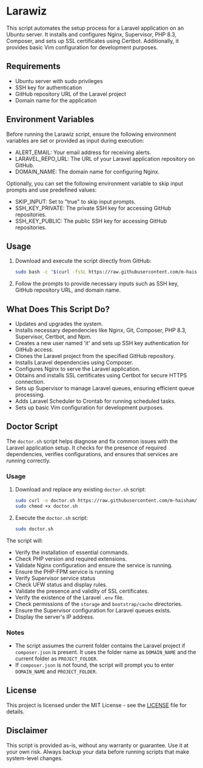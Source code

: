 # Larawiz

This script automates the setup process for a Laravel application on an Ubuntu server. It installs and configures Nginx, Supervisor, PHP 8.3, Composer, and sets up SSL certificates using Certbot. Additionally, it provides basic Vim configuration for development purposes.

## Requirements

- Ubuntu server with sudo privileges
- SSH key for authentication
- GitHub repository URL of the Laravel project
- Domain name for the application

## Environment Variables

Before running the Larawiz script, ensure the following environment variables are set or provided as input during execution:

- ALERT_EMAIL: Your email address for receiving alerts.
- LARAVEL_REPO_URL: The URL of your Laravel application repository on GitHub.
- DOMAIN_NAME: The domain name for configuring Nginx.

Optionally, you can set the following environment variable to skip input prompts and use predefined values:

- SKIP_INPUT: Set to "true" to skip input prompts.
- SSH_KEY_PRIVATE: The private SSH key for accessing GitHub repositories.
- SSH_KEY_PUBLIC: The public SSH key for accessing GitHub repositories.

## Usage

1. Download and execute the script directly from GitHub:

   ```bash
   sudo bash -c "$(curl -fsSL https://raw.githubusercontent.com/m-haisham/larawiz/v0.1.4/setup.sh)"
   ```

2. Follow the prompts to provide necessary inputs such as SSH key, GitHub repository URL, and domain name.

## What Does This Script Do?

- Updates and upgrades the system.
- Installs necessary dependencies like Nginx, Git, Composer, PHP 8.3, Supervisor, Certbot, and Npm.
- Creates a new user named 'it' and sets up SSH key authentication for GitHub access.
- Clones the Laravel project from the specified GitHub repository.
- Installs Laravel dependencies using Composer.
- Configures Nginx to serve the Laravel application.
- Obtains and installs SSL certificates using Certbot for secure HTTPS connection.
- Sets up Supervisor to manage Laravel queues, ensuring efficient queue processing.
- Adds Laravel Scheduler to Crontab for running scheduled tasks.
- Sets up basic Vim configuration for development purposes.

## Doctor Script

The `doctor.sh` script helps diagnose and fix common issues with the Laravel application setup. It checks for the presence of required dependencies, verifies configurations, and ensures that services are running correctly.

### Usage

1. Download and replace any existing `doctor.sh` script:

   ```bash
   sudo curl -o doctor.sh https://raw.githubusercontent.com/m-haisham/larawiz/v0.1.4/doctor.sh
   sudo chmod +x doctor.sh
   ```

2. Execute the `doctor.sh` script:

   ```bash
   sudo doctor.sh
   ```

The script will:

- Verify the installation of essential commands.
- Check PHP version and required extensions.
- Validate Nginx configuration and ensure the service is running.
- Ensure the PHP-FPM service is running
- Verify Supervisor service status
- Check UFW status and display rules.
- Validate the presence and validity of SSL certificates.
- Verify the existence of the Laravel `.env` file.
- Check permissions of the `storage` and `bootstrap/cache` directories.
- Ensure the Supervisor configuration for Laravel queues exists.
- Display the server's IP address.

### Notes

- The script assumes the current folder contains the Laravel project if `composer.json` is present. It uses the folder name as `DOMAIN_NAME` and the current folder as `PROJECT_FOLDER`.
- If `composer.json` is not found, the script will prompt you to enter `DOMAIN_NAME` and `PROJECT_FOLDER`.

## License

This project is licensed under the MIT License - see the [LICENSE](LICENSE) file for details.

## Disclaimer

This script is provided as-is, without any warranty or guarantee. Use it at your own risk. Always backup your data before running scripts that make system-level changes.
